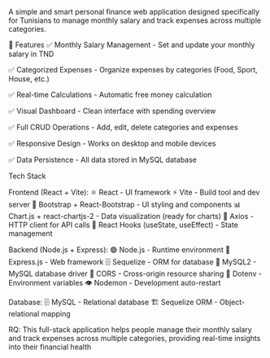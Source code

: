 A simple and smart personal finance web application designed specifically for Tunisians to 
manage monthly salary and track expenses across multiple categories.



🌟 Features
✅ Monthly Salary Management - Set and update your monthly salary in TND

✅ Categorized Expenses - Organize expenses by categories (Food, Sport, House, etc.)

✅ Real-time Calculations - Automatic free money calculation

✅ Visual Dashboard - Clean interface with spending overview

✅ Full CRUD Operations - Add, edit, delete categories and expenses

✅ Responsive Design - Works on desktop and mobile devices

✅ Data Persistence - All data stored in MySQL database


Tech Stack

Frontend (React + Vite):
⚛️ React - UI framework
⚡ Vite - Build tool and dev server
🎨 Bootstrap + React-Bootstrap - UI styling and components
📊 Chart.js + react-chartjs-2 - Data visualization (ready for charts)
🔄 Axios - HTTP client for API calls
🎯 React Hooks (useState, useEffect) - State management


Backend (Node.js + Express):
🟢 Node.js - Runtime environment
🚂 Express.js - Web framework
🗄️ Sequelize - ORM for database
🐬 MySQL2 - MySQL database driver
🔄 CORS - Cross-origin resource sharing
📁 Dotenv - Environment variables
👁️ Nodemon - Development auto-restart



Database:
🗄️ MySQL - Relational database
🏗️ Sequelize ORM - Object-relational mapping




RQ:
This full-stack application helps people manage their monthly salary and track expenses
across multiple categories, providing real-time insights into their financial health






